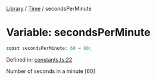 <!-- markdownlint-disable -->
<!-- cspell: disable -->
[Library](../index.md) / [Time](./index.md) / secondsPerMinute

# Variable: secondsPerMinute

```ts
const secondsPerMinute: 60 = 60;
```

Defined in: [constants.ts:22](https://github.com/technobuddha/library/blob/main/src/constants.ts#L22)

Number of seconds in a minute [60]

